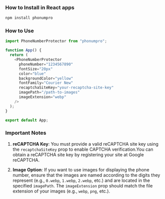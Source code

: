 ### How to Install in React apps

```sh
npm install phonumpro
```

### How to Use

```js
import PhoneNumberProtector from "phonumpro";

function App() {
  return (
    <PhoneNumberProtector
      phoneNumber="1234567890"
      fontSize="20px"
      color="blue"
      backgroundColor="yellow"
      fontFamily="Courier New"
      recaptchaSiteKey="your-recaptcha-site-key"
      imagePath="/path-to-images"
      imageExtension="webp"
    />
  );
}

export default App;
```

### Important Notes

1. **reCAPTCHA Key**: You must provide a valid reCAPTCHA site key using the `recaptchaSiteKey` prop to enable CAPTCHA verification.You can obtain a reCAPTCHA site key by registering your site at Google reCAPTCHA.

2. **Image Option**: If you want to use images for displaying the phone number, ensure that the images are named according to the digits they represent (e.g., `0.webp`, `1.webp`, `2.webp`, etc.) and are located in the specified `imagePath`. The `imageExtension` prop should match the file extension of your images (e.g., `webp`, `png`, etc.).
